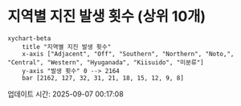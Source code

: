 # 지역별 지진 발생 횟수 (상위 10개)

```mermaid
xychart-beta
    title "지역별 지진 발생 횟수"
    x-axis ["Adjacent", "Off", "Southern", "Northern", "Noto,", "Central", "Western", "Hyuganada", "Kiisuido", "미분류"]
    y-axis "발생 횟수" 0 --> 2164
    bar [2162, 127, 32, 31, 21, 18, 15, 12, 9, 8]
```

업데이트 시간: 2025-09-07 00:17:08
